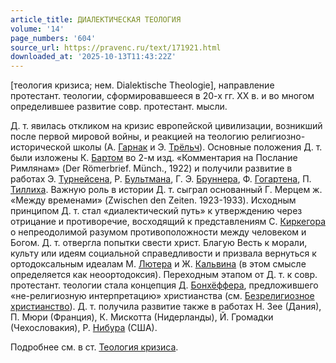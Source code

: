 ```yaml
---
article_title: ДИАЛЕКТИЧЕСКАЯ ТЕОЛОГИЯ
volume: '14'
page_numbers: '604'
source_url: https://pravenc.ru/text/171921.html
downloaded_at: '2025-10-13T11:43:22Z'
---
```


[теология кризиса; нем. Dialektische Theologie], направление протестант. теологии, сформировавшееся в 20-х гг. XX в. и во многом определившее развитие совр. протестант. мысли.

Д. т. явилась откликом на кризис европейской цивилизации, возникший после первой мировой войны, и реакцией на теологию религиозно-исторической школы (А. [Гарнак](https://pravenc.ru/text/Гарнак.html) и Э. [Трёльч](https://pravenc.ru/text/Трёльч.html)). Основные положения Д. т. были изложены К. [Бартом](https://pravenc.ru/text/Бартом.html) во 2-м изд. «Комментария на Послание Римлянам» (Der Römerbrief. Münch., 1922) и получили развитие в работах Э. [Турнейсена](https://pravenc.ru/text/Турнейсена.html), Р. [Бультмана](https://pravenc.ru/text/Бультмана.html), Г. Э. [Бруннера](https://pravenc.ru/text/Бруннера.html), Ф. [Гогартена](https://pravenc.ru/text/Гогартена.html), П. [Тиллиха](https://pravenc.ru/text/Тиллиха.html). Важную роль в истории Д. т. сыграл основанный Г. Мерцем ж. «Между временами» (Zwischen den Zeiten. 1923-1933). Исходным принципом Д. т. стал «диалектический путь» к утверждению через отрицание и противоречие, восходящий к представлениям С. [Киркегора](https://pravenc.ru/text/Киркегора.html) о непреодолимой разумом противоположности между человеком и Богом. Д. т. отвергла попытки свести христ. Благую Весть к морали, культу или идеям социальной справедливости и призвала вернуться к ортодоксальным идеалам М. [Лютера](https://pravenc.ru/text/Лютер.html) и Ж. [Кальвина](https://pravenc.ru/text/Кальвин.html) (в этом смысле определяется как неоортодоксия). Переходным этапом от Д. т. к совр. протестант. теологии стала концепция Д. [Бонхёффера](https://pravenc.ru/text/Бонхёффера.html), предложившего «не-религиозную интерпретацию» христианства (см. [Безрелигиозное христианство](<https://pravenc.ru/text/Безрелигиозное христианство.html>)). Д. т. получила развитие также в работах Н. Зее (Дания), П. Мюри (Франция), К. Мискотта (Нидерланды), Й. Громадки (Чехословакия), Р. [Нибура](https://pravenc.ru/text/Нибура.html) (США).

Подробнее см. в ст. [Теология кризиса](<https://pravenc.ru/text/Теология кризиса.html>).
